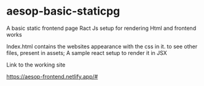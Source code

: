 # aesop-basic-staticpg
A basic static frontend page
Ract Js setup for rendering Html and frontend works

Index.html contains the websites appearance with the css in it.
to see other files, present in assets;
A sample react setup to render it in JSX

Link to the working site

https://aesop-frontend.netlify.app/#
